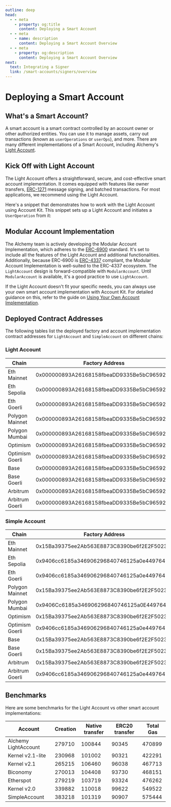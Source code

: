 ```yaml
---
outline: deep
head:
  - - meta
    - property: og:title
      content: Deploying a Smart Account
  - - meta
    - name: description
      content: Deploying a Smart Account Overview
  - - meta
    - property: og:description
      content: Deploying a Smart Account Overview
next:
  text: Integrating a Signer
  link: /smart-accounts/signers/overview
---
```


# Deploying a Smart Account

## What's a Smart Account?

A smart account is a smart contract controlled by an account owner or other authorized entities. You can use it to manage assets, carry out transactions (known as `userOperations` or `userOps`), and more. There are many different implementations of a Smart Account, including Alchemy's [Light Account](/smart-accounts/accounts/light-account).

## Kick Off with Light Account

The Light Account offers a straightforward, secure, and cost-effective smart account implementation. It comes equipped with features like owner transfers, [ERC-1271](https://eips.ethereum.org/EIPS/eip-1271) message signing, and batched transactions. For most applications, we recommend using the Light Account.

Here's a snippet that demonstrates how to work with the Light Account using Account Kit. This snippet sets up a Light Account and initiates a `UserOperation` from it:

<!--@include: ../../getting-started.md{56,68}-->

## Modular Account Implementation

The Alchemy team is actively developing the Modular Account Implementation, which adheres to the [ERC-6900](https://eips.ethereum.org/EIPS/eip-6900) standard. It's set to include all the features of the Light Account and additional functionalities. Additionally, because ERC-6900 is [ERC-4337](https://eips.ethereum.org/EIPS/eip-4337) compliant, the Modular Account Implementation is well-suited to the ERC-4337 ecosystem. The `LightAccount` design is forward-compatible with `ModularAccount`. Until `ModularAccount` is available, it's a good practice to use `LightAccount`.

If the Light Account doesn't fit your specific needs, you can always use your own smart account implementation with Account Kit. For detailed guidance on this, refer to the guide on [Using Your Own Account Implementation](/smart-accounts/accounts/using-your-own).

## Deployed Contract Addresses

The following tables list the deployed factory and account implementation contract addresses for `LightAccount` and `SimpleAccount` on different chains:

### Light Account

| Chain           | Factory Address                            | Account Implementation                     |
| --------------- | ------------------------------------------ | ------------------------------------------ |
| Eth Mainnet     | 0x000000893A26168158fbeaDD9335Be5bC96592E2 | 0xc1B2fC4197c9187853243E6e4eb5A4aF8879a1c0 |
| Eth Sepolia     | 0x000000893A26168158fbeaDD9335Be5bC96592E2 | 0xc1B2fC4197c9187853243E6e4eb5A4aF8879a1c0 |
| Eth Goerli      | 0x000000893A26168158fbeaDD9335Be5bC96592E2 | 0xc1B2fC4197c9187853243E6e4eb5A4aF8879a1c0 |
| Polygon Mainnet | 0x000000893A26168158fbeaDD9335Be5bC96592E2 | 0xc1B2fC4197c9187853243E6e4eb5A4aF8879a1c0 |
| Polygon Mumbai  | 0x000000893A26168158fbeaDD9335Be5bC96592E2 | 0xc1B2fC4197c9187853243E6e4eb5A4aF8879a1c0 |
| Optimism        | 0x000000893A26168158fbeaDD9335Be5bC96592E2 | 0xc1B2fC4197c9187853243E6e4eb5A4aF8879a1c0 |
| Optimism Goerli | 0x000000893A26168158fbeaDD9335Be5bC96592E2 | 0xc1B2fC4197c9187853243E6e4eb5A4aF8879a1c0 |
| Base            | 0x000000893A26168158fbeaDD9335Be5bC96592E2 | 0xc1B2fC4197c9187853243E6e4eb5A4aF8879a1c0 |
| Base Goerli     | 0x000000893A26168158fbeaDD9335Be5bC96592E2 | 0xc1B2fC4197c9187853243E6e4eb5A4aF8879a1c0 |
| Arbitrum        | 0x000000893A26168158fbeaDD9335Be5bC96592E2 | 0xc1B2fC4197c9187853243E6e4eb5A4aF8879a1c0 |
| Arbitrum Goerli | 0x000000893A26168158fbeaDD9335Be5bC96592E2 | 0xc1B2fC4197c9187853243E6e4eb5A4aF8879a1c0 |

### Simple Account

| Chain           | Factory Address                            |
| --------------- | ------------------------------------------ |
| Eth Mainnet     | 0x15Ba39375ee2Ab563E8873C8390be6f2E2F50232 |
| Eth Sepolia     | 0x9406cc6185a346906296840746125a0e44976454 |
| Eth Goerli      | 0x9406cc6185a346906296840746125a0e44976454 |
| Polygon Mainnet | 0x15Ba39375ee2Ab563E8873C8390be6f2E2F50232 |
| Polygon Mumbai  | 0x9406Cc6185a346906296840746125a0E44976454 |
| Optimism        | 0x15Ba39375ee2Ab563E8873C8390be6f2E2F50232 |
| Optimism Goerli | 0x9406cc6185a346906296840746125a0e44976454 |
| Base            | 0x15Ba39375ee2Ab563E8873C8390be6f2E2F50232 |
| Base Goerli     | 0x15Ba39375ee2Ab563E8873C8390be6f2E2F50232 |
| Arbitrum        | 0x15Ba39375ee2Ab563E8873C8390be6f2E2F50232 |
| Arbitrum Goerli | 0x9406cc6185a346906296840746125a0e44976454 |

## Benchmarks

Here are some benchmarks for the Light Account vs other smart account implementations:

| Account              | Creation | Native transfer | ERC20 transfer | Total Gas |
| -------------------- | -------- | --------------- | -------------- | --------- |
| Alchemy LightAccount | 279710   | 100844          | 90345          | 470899    |
| Kernel v2.1-lite     | 230968   | 101002          | 90321          | 422291    |
| Kernel v2.1          | 265215   | 106460          | 96038          | 467713    |
| Biconomy             | 270013   | 104408          | 93730          | 468151    |
| Etherspot            | 279219   | 103719          | 93324          | 476262    |
| Kernel v2.0          | 339882   | 110018          | 99622          | 549522    |
| SimpleAccount        | 383218   | 101319          | 90907          | 575444    |
